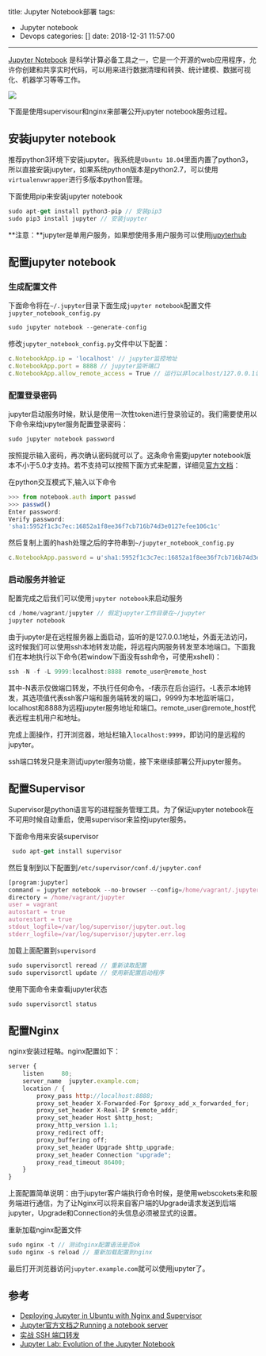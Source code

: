 title: Jupyter Notebook部署
tags:
  - Jupyter notebook
  - Devops
categories: []
date: 2018-12-31 11:57:00
---
[Jupyter Notebook](https://jupyter.org/) 是科学计算必备工具之一，它是一个开源的web应用程序，允许你创建和共享实时代码，可以用来进行数据清理和转换、统计建模、数据可视化、机器学习等等工作。

![](http://static.cyub.vip/images/201812/jupyterpreview.png)

下面是使用supervisour和nginx来部署公开jupyter notebook服务过程。

## 安装jupyter notebook

推荐python3环境下安装jupyter。我系统是`Ubuntu 18.04`里面内置了python3，所以直接安装jupyter，如果系统python版本是python2.7，可以使用`virtualenvwrapper`进行多版本python管理。

下面使用pip来安装jupyter notebook

```js
sudo apt-get install python3-pip // 安装pip3
sudo pip3 install jupyter // 安装jupyter
```
<!--more-->

**注意：**jupyter是单用户服务，如果想使用多用户服务可以使用[jupyterhub](https://jupyterhub.readthedocs.io/)

## 配置jupyter notebook

### 生成配置文件

下面命令将在`~/.jupyter`目录下面生成`jupyter notebook`配置文件`jupyter_notebook_config.py`

```js
sudo jupyter notebook --generate-config
```

修改`jupyter_notebook_config.py`文件中以下配置：

```js
c.NotebookApp.ip = 'localhost' // jupyter监控地址
c.NotebookApp.port = 8888 // jupyter监听端口
c.NotebookApp.allow_remote_access = True // 运行以非localhost/127.0.0.1访问
```

### 配置登录密码

jupyter启动服务时候，默认是使用一次性token进行登录验证的。我们需要使用以下命令来给jupyter服务配置登录密码：

```js
sudo jupyter notebook password
```

按照提示输入密码，再次确认密码就可以了。这条命令需要jupyter notebook版本不小于5.0才支持。若不支持可以按照下面方式来配置，详细见[官方文档](https://jupyter-notebook.readthedocs.io/en/stable/public_server.html#preparing-a-hashed-password)：

在python交互模式下,输入以下命令

```js
>>> from notebook.auth import passwd
>>> passwd()
Enter password:
Verify password:
'sha1:5952f1c3c7ec:16852a1f8ee36f7cb716b74d3e0127efee106c1c'
```

然后复制上面的hash处理之后的字符串到`~/jupyter_notebook_config.py`

```js
c.NotebookApp.password = u'sha1:5952f1c3c7ec:16852a1f8ee36f7cb716b74d3e0127efee106c1c'
```

### 启动服务并验证

配置完成之后我们可以使用`jupyter notebook`来启动服务

```js
cd /home/vagrant/jupyter // 假定jupyter工作目录在~/jupyter
jupyter notebook
```

由于jupyter是在远程服务器上面启动，监听的是127.0.0.1地址，外面无法访问，这时候我们可以使用ssh本地转发功能，将远程内网服务转发至本地端口。下面我们在本地执行以下命令(若window下面没有ssh命令，可使用xshell)：

```js
ssh -N -f -L 9999:localhost:8888 remote_user@remote_host
```

其中-N表示仅做端口转发，不执行任何命令。-f表示在后台运行。-L表示本地转发，其选项值代表ssh客户端和服务端转发的端口，9999为本地监听端口， localhost和8888为远程jupyter服务地址和端口。remote_user@remote_host代表远程主机用户和地址。

完成上面操作，打开浏览器，地址栏输入`localhost:9999`，即访问的是远程的jupyter。

ssh端口转发只是来测试jupyter服务功能，接下来继续部署公开jupyter服务。


## 配置Supervisor

Supervisor是python语言写的进程服务管理工具。为了保证jupyter notebook在不可用时候自动重启，使用supervisor来监控jupyter服务。

下面命令用来安装supervisor

```js
 sudo apt-get install supervisor
```

然后复制到以下配置到`/etc/supervisor/conf.d/jupyter.conf`

```js
[program:jupyter]
command = jupyter notebook --no-browser --config=/home/vagrant/.jupyter/jupyter_notebook_config.py
directory = /home/vagrant/jupyter
user = vagrant
autostart = true
autorestart = true
stdout_logfile=/var/log/supervisor/jupyter.out.log
stderr_logfile=/var/log/supervisor/jupyter.err.log
```

加载上面配置到`supervisord`

```js
sudo supervisorctl reread // 重新读取配置
sudo supervisorctl update // 使用新配置启动程序
```

使用下面命令来查看jupyter状态

```js
sudo supervisorctl status
```


## 配置Nginx

nginx安装过程略。nginx配置如下：

```js
server {
    listen     80;
    server_name  jupyter.example.com;
    location / {
        proxy_pass http://localhost:8888;
        proxy_set_header X-Forwarded-For $proxy_add_x_forwarded_for;
        proxy_set_header X-Real-IP $remote_addr;
        proxy_set_header Host $http_host;
        proxy_http_version 1.1;
        proxy_redirect off;
        proxy_buffering off;
        proxy_set_header Upgrade $http_upgrade;
        proxy_set_header Connection "upgrade";
        proxy_read_timeout 86400;
    }
}
```

上面配置简单说明：由于jupyter客户端执行命令时候，是使用webscokets来和服务端进行通信，为了让Nginx可以将来自客户端的Upgrade请求发送到后端jupyter，Upgrade和Connection的头信息必须被显式的设置。


重新加载nginx配置文件

```js
sudo nginx -t // 测试nginx配置语法是否ok
sudo nginx -s reload // 重新加载配置到nginx
```

最后打开浏览器访问`jupyter.example.com`就可以使用jupyter了。

## 参考

- [Deploying Jupyter in Ubuntu with Nginx and Supervisor](http://www.albertauyeung.com/post/setup-jupyter-nginx-supervisor/)
- [Jupyter官方文档之Running a notebook server](https://jupyter-notebook.readthedocs.io/en/stable/public_server.html)
- [实战 SSH 端口转发](https://www.ibm.com/developerworks/cn/linux/l-cn-sshforward/index.html)
- [Jupyter Lab: Evolution of the Jupyter Notebook](https://towardsdatascience.com/jupyter-lab-evolution-of-the-jupyter-notebook-5297cacde6b)
